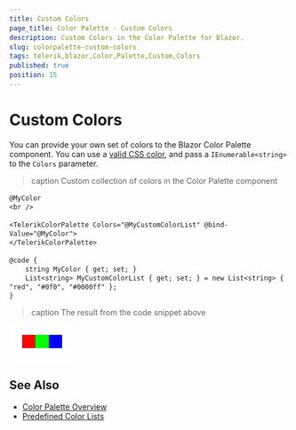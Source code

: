 ```yaml
---
title: Custom Colors
page_title: Color Palette - Custom Colors
description: Custom Colors in the Color Palette for Blazor.
slug: colorpalette-custom-colors
tags: telerik,blazor,Color,Palette,Custom,Colors
published: true
position: 15
---
```


# Custom Colors

You can provide your own set of colors to the Blazor Color Palette component. You can use a <a href="https://css-tricks.com/almanac/properties/b/background-color/" target="_blank">valid CSS color</a>, and pass a `IEnumerable<string>` to the `Colors` parameter.

>caption Custom collection of colors in the Color Palette component

````RAZOR
@MyColor
<br />

<TelerikColorPalette Colors="@MyCustomColorList" @bind-Value="@MyColor">
</TelerikColorPalette>

@code {
    string MyColor { get; set; }
    List<string> MyCustomColorList { get; set; } = new List<string> { "red", "#0f0", "#0000ff" };
}
````

>caption The result from the code snippet above

![custom color collections](images/custom-color-palette.png)




## See Also

* [Color Palette Overview](slug:colorpalette-overview)
* [Predefined Color Lists](slug:colorpalette-presets)
